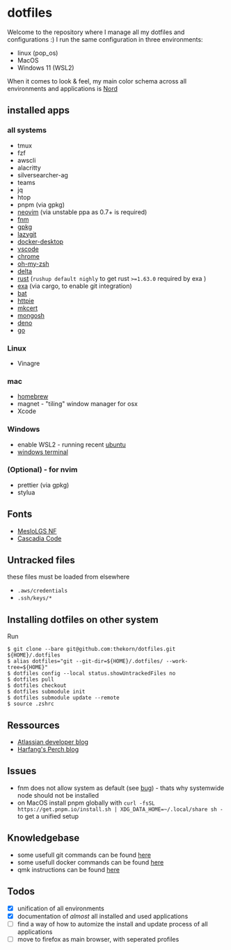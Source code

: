 # dotfiles

Welcome to the repository where I manage all my dotfiles and configurations :)
I run the same configuration in three environments:

 * linux (pop_os)
 * MacOS
 * Windows 11 (WSL2)

When it comes to look & feel, my main color schema across all environments and applications is [Nord](https://www.nordtheme.com/)

## installed apps

### all systems

 * tmux
 * fzf
 * awscli
 * alacritty
 * silversearcher-ag
 * teams
 * jq
 * htop
 * pnpm (via gpkg)
 * [neovim](https://github.com/neovim/neovim/wiki/Installing-Neovim#ubuntu) (via unstable ppa as 0.7+ is required)
 * [fnm](https://github.com/Schniz/fnm#using-cargo-linuxmacoswindows)
 * [gpkg](https://github.com/Schniz/gpkg#installation)
 * [lazygit](https://github.com/jesseduffield/lazygit/releases)
 * [docker-desktop](https://docs.docker.com/desktop/linux/install/)
 * [vscode](https://code.visualstudio.com/download)
 * [chrome](https://www.google.com/chrome/)
 * [oh-my-zsh](https://github.com/ohmyzsh/ohmyzsh#basic-installation)
 * [delta](https://github.com/dandavison/delta/releases)
 * [rust](https://www.rust-lang.org/tools/install) (`rushup default nighly` to get rust `>=1.63.0` required by exa )
 * [exa](https://github.com/ogham/exa#cargo) (via cargo, to enable git integration)
 * [bat](https://github.com/sharkdp/bat#from-source)
 * [httpie](https://httpie.io/docs/cli/single-binary-executables)
 * [mkcert](https://github.com/FiloSottile/mkcert#linux)
 * [mongosh](https://www.mongodb.com/docs/mongodb-shell/install/)
 * [deno](https://deno.land/manual/getting_started/installation)
 * [go](https://go.dev/doc/install)

### Linux

 * Vinagre

### mac

 * [homebrew](https://brew.sh/)
 * magnet - "tiling" window manager for osx
 * Xcode

### Windows

 * enable WSL2 - running recent [ubuntu](https://ubuntu.com/tutorials/install-ubuntu-on-wsl2-on-windows-11-with-gui-support#1-overview)
 * [windows terminal](https://github.com/microsoft/terminal)

### (Optional) - for nvim

 * prettier (via gpkg)
 * stylua

## Fonts

 * [MesloLGS NF](https://github.com/romkatv/powerlevel10k#manual-font-installation)
 * [Cascadia Code](https://github.com/microsoft/cascadia-code)

## Untracked files

these files must be loaded from elsewhere

 * `.aws/credentials`
 * `.ssh/keys/*`

## Installing dotfiles on other system

Run

```
$ git clone --bare git@github.com:thekorn/dotfiles.git ${HOME}/.dotfiles
$ alias dotfiles="git --git-dir=${HOME}/.dotfiles/ --work-tree=${HOME}"
$ dotfiles config --local status.showUntrackedFiles no
$ dotfiles pull
$ dotfiles checkout
$ dotfiles submodule init
$ dotfiles submodule update --remote
$ source .zshrc
```

## Ressources

 * [Atlassian developer blog](https://developer.atlassian.com/blog/2016/02/best-way-to-store-dotfiles-git-bare-repo/)
 * [Harfang's Perch blog](https://harfangk.github.io/2016/09/18/manage-dotfiles-with-a-git-bare-repository.html)

## Issues

 * fnm does not allow system as default (see [bug](https://github.com/Schniz/fnm/issues/681)) - thats why systemwide node should not be installed
 * on MacOS install pnpm globally with `curl -fsSL https://get.pnpm.io/install.sh | XDG_DATA_HOME=~/.local/share sh -` to get a unified setup

## Knowledgebase

 * some usefull git commands can be found [here](knowledgebase/git.md)
 * some usefull docker commands can be found [here](knowledgebase/docker.md)
 * qmk instructions can be found [here](knowledgebase/qmk.md)

## Todos

- [x] unification of all environments
- [x] documentation of _almost_ all installed and used applications
- [ ] find a way of how to automize the install and update process of all applications
- [ ] move to firefox as main browser, with seperated profiles